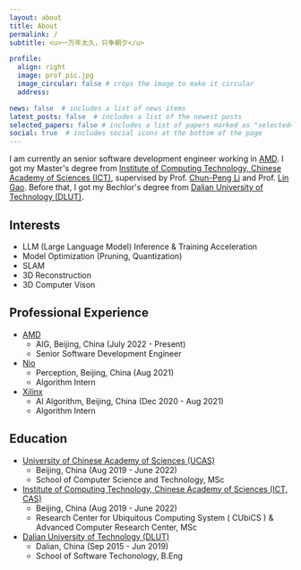 ```yaml
---
layout: about
title: About
permalink: /
subtitle: <u>一万年太久，只争朝夕</u>

profile:
  align: right
  image: prof_pic.jpg
  image_circular: false # crops the image to make it circular
  address: 

news: false  # includes a list of news items
latest_posts: false  # includes a list of the newest posts
selected_papers: false # includes a list of papers marked as "selected={true}"
social: true  # includes social icons at the bottom of the page
---
```


I am currently an senior software development engineer working in [AMD](https://www.amd.com/). I got my Master's degree from [Institute of Computing Technology, Chinese Academy of Sciences (ICT)](http://english.ict.cas.cn/), supervised by Prof. [Chun-Peng Li](https://people.ucas.ac.cn/~vr) and Prof. [Lin Gao](http://www.geometrylearning.com/). Before that, I got my Bechlor's degree from [Dalian University of Technology (DLUT)](https://en.dlut.edu.cn/).

## Interests
- LLM (Large Language Model) Inference & Training Acceleration
- Model Optimization (Pruning, Quantization)
- SLAM
- 3D Reconstruction
- 3D Computer Vison

## Professional Experience

+ [AMD](https://www.amd.com/) 
    - AIG, Beijing, China (July 2022 - Present)
    - Senior Software Development Engineer
+ [Nio](https://www.nio.com/)
    - Perception, Beijing, China (Aug 2021)
    - Algorithm Intern
+ [Xilinx](https://www.xilinx.com/)
    - AI Algorithm, Beijing, China (Dec 2020 - Aug 2021)
    - Algorithm Intern

## Education

+ [University of Chinese Academy of Sciences (UCAS)](https://english.ucas.ac.cn/)
    - Beijing, China (Aug 2019 - June 2022)
    - School of Computer Science and Technology, MSc
+ [Institute of Computing Technology, Chinese Academy of Sciences (ICT, CAS)](http://english.ict.cas.cn/)
    - Beijing, China (Aug 2019 - June 2022)
    - Research Center for Ubiquitous Computing System ( CUbiCS ) & Advanced Computer Research Center, MSc
+ [Dalian University of Technology (DLUT)](https://en.dlut.edu.cn/)
    - Dalian, China (Sep 2015 - Jun 2019)
    - School of Software Techonology, B.Eng